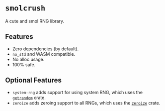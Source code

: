# `smolcrush`

A cute and smol RNG library.

## Features
- Zero dependencies (by default).
- `no_std` and WASM compatible.
- No alloc usage.
- 100% safe.

## Optional Features
- `system-rng` adds support for using system RNG, which uses the [`getrandom`](https://crates.io/crates/getrandom) crate.
- `zeroize` adds zeroing support to all RNGs, which uses the [`zeroize`](https://crates.io/crates/zeroize) crate.
